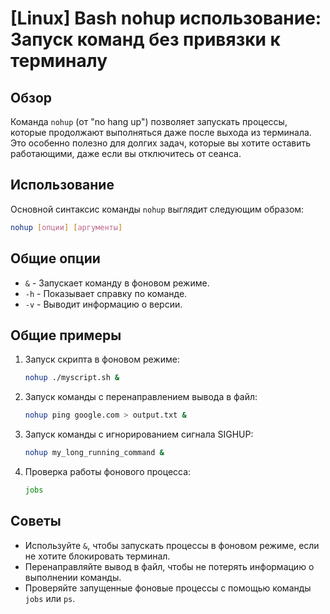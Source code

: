 # [Linux] Bash nohup использование: Запуск команд без привязки к терминалу

## Обзор
Команда `nohup` (от "no hang up") позволяет запускать процессы, которые продолжают выполняться даже после выхода из терминала. Это особенно полезно для долгих задач, которые вы хотите оставить работающими, даже если вы отключитесь от сеанса.

## Использование
Основной синтаксис команды `nohup` выглядит следующим образом:

```bash
nohup [опции] [аргументы]
```

## Общие опции
- `&` - Запускает команду в фоновом режиме.
- `-h` - Показывает справку по команде.
- `-v` - Выводит информацию о версии.

## Общие примеры
1. Запуск скрипта в фоновом режиме:
   ```bash
   nohup ./myscript.sh &
   ```

2. Запуск команды с перенаправлением вывода в файл:
   ```bash
   nohup ping google.com > output.txt &
   ```

3. Запуск команды с игнорированием сигнала SIGHUP:
   ```bash
   nohup my_long_running_command &
   ```

4. Проверка работы фонового процесса:
   ```bash
   jobs
   ```

## Советы
- Используйте `&`, чтобы запускать процессы в фоновом режиме, если не хотите блокировать терминал.
- Перенаправляйте вывод в файл, чтобы не потерять информацию о выполнении команды.
- Проверяйте запущенные фоновые процессы с помощью команды `jobs` или `ps`.